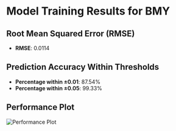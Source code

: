 # Model Training Results for BMY

## Root Mean Squared Error (RMSE)
- **RMSE**: 0.0114

## Prediction Accuracy Within Thresholds
- **Percentage within ±0.01**: 87.54%
- **Percentage within ±0.05**: 99.33%

## Performance Plot
![Performance Plot](../imgs/BMY.png)
